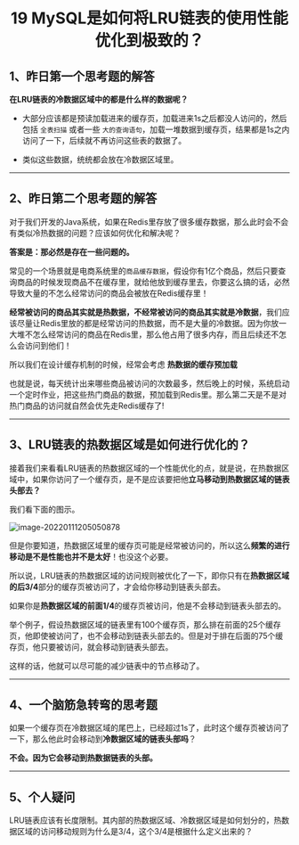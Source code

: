 <h1 align="center">19 MySQL是如何将LRU链表的使用性能优化到极致的？</h1>



## 1、昨日第一个思考题的解答

**在LRU链表的冷数据区域中的都是什么样的数据呢？**

- 大部分应该都是预读加载进来的缓存页，加载进来1s之后都没人访问的，然后包括 `全表扫描` 或者一些 `大的查询语句`，加载一堆数据到缓存页，结果都是1s之内访问了一下，后续就不再访问这些表的数据了。

- 类似这些数据，统统都会放在冷数据区域里。



---

## 2、昨日第二个思考题的解答

对于我们开发的Java系统，如果在Redis里存放了很多缓存数据，那么此时会不会有类似冷热数据的问题？应该如何优化和解决呢？

**答案是：那必然是存在一些问题的。**

常见的一个场景就是电商系统里的`商品缓存数据`，假设你有1亿个商品，然后只要查询商品的时候发现商品不在缓存里，就给他放到缓存里去，你要这么搞的话，必然导致大量的不怎么经常访问的商品会被放在Redis缓存里！

**经常被访问的商品其实就是热数据，不经常被访问的商品其实就是冷数据**，我们应该尽量让Redis里放的都是经常访问的热数据，而不是大量的冷数据。因为你放一大堆不怎么经常访问的商品在Redis里，那么他占用了很多内存，而且后续还不怎么会访问到他们！

所以我们在设计缓存机制的时候，经常会考虑 **热数据的缓存预加载**

也就是说，每天统计出来哪些商品被访问的次数最多，然后晚上的时候，系统启动一个定时作业，把这些热门商品的数据，预加载到Redis里。那么第二天是不是对热门商品的访问就自然会优先走Redis缓存了!

---

## 3、LRU链表的热数据区域是如何进行优化的？

接着我们来看看LRU链表的热数据区域的一个性能优化的点，就是说，在热数据区域中，如果你访问了一个缓存页，是不是应该要把他**立马移动到热数据区域的链表头部去？**

我们看下面的图示。

<img src="https://studyimages.oss-cn-beijing.aliyuncs.com/img/mysql/01-33/202210201128370.png" alt="image-20220111205050878"/>

但是你要知道，热数据区域里的缓存页可能是经常被访问的，所以这么**频繁的进行移动是不是性能也并不是太好**！也没这个必要。

所以说，LRU链表的热数据区域的访问规则被优化了一下，即你只有在**热数据区域的后3/4**部分的缓存页被访问了，才会给你移动到链表头部去。

如果你是**热数据区域的前面1/4**的缓存页被访问，他是不会移动到链表头部去的。

举个例子，假设热数据区域的链表里有100个缓存页，那么排在前面的25个缓存页，他即使被访问了，也不会移动到链表头部去的。但是对于排在后面的75个缓存页，他只要被访问，就会移动到链表头部去。

这样的话，他就可以尽可能的减少链表中的节点移动了。

---

## 4、一个脑筋急转弯的思考题

如果一个缓存页在冷数据区域的尾巴上，已经超过1s了，此时这个缓存页被访问了一下，那么他此时会移动到**冷数据区域的链表头部吗**？

**不会。因为它会移动到热数据链表的头部。**



---

## 5、个人疑问

LRU链表应该有长度限制。其内部的热数据区域、冷数据区域是如何划分的，热数据区域的访问移动规则为什么是3/4，这个3/4是根据什么定义出来的？

